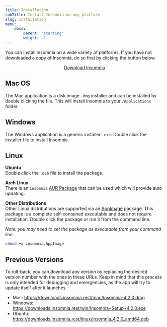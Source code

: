```yaml
---
title: Installation
subTitle: Install Insomnia no any platform
slug: installation
menu:
    docs:
        parent: "starting"
        weight: -1
---
```


You can install Insomnia on a wide variety of platforms. If you have not downloaded a copy of
Insomnia, do so first by clicking the button below.

<p style="text-align:center">
<a class="button __download-link" href="/download">Download Insomnia</a>
</p>


## Mac OS

The Mac application is a disk image `.dmg` installer and can be installed by
double clicking the file. This will install Insomnia to your `/Applications` folder.


## Windows

The Windows application is a generic installer `.exe`. Double click the installer file to install
Insomnia.


## Linux

**Ubuntu**<br>
Double click the `.deb` file to install the package.


**Arch Linux**<br>
There is an `insomnia` [AUR Package](https://aur.archlinux.org/packages/insomnia) that can be
used which will provide auto updating.


**Other Distributions**<br>
Other Linux distributions are supported via an [AppImage](http://appimage.org/) package. This 
package is a complete self-contained executable and does not require installation. Double click
the package or run it from the command line.

_Note: you may need to set the package as executable from your command line._

```bash
chmod +x insomnia.AppImage
```

## Previous Versions

To roll-back, you can download any version by replacing the desired version number 
with the ones in these URLs. Keep in mind that this process is only intended for debugging
and emergencies, as the app will try to update itself after it launches. 

- Mac: https://downloads.insomnia.rest/mac/Insomnia-4.2.0.dmg
- Windows: https://downloads.insomnia.rest/win/Insomnia+Setup+4.2.0.exe
- Ubuntu: https://downloads.insomnia.rest/linux/insomnia_4.2.0_amd64.deb
